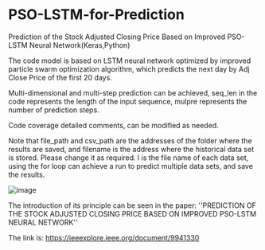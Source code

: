 # PSO-LSTM-for-Prediction
Prediction of the Stock Adjusted Closing Price Based on Improved PSO-LSTM Neural Network(Keras,Python)

The code model is based on LSTM neural network optimized by improved particle swarm optimization algorithm, which predicts the next day by Adj Close Price of the first 20 days.

Multi-dimensional and multi-step prediction can be achieved, seq_len in the code represents the length of the input sequence, mulpre represents the number of prediction steps. 

Code coverage detailed comments, can be modified as needed. 

Note that file_path and csv_path are the addresses of the folder where the results are saved, and filename is the address where the historical data set is stored. Please change it as required. l is the file name of each data set, using the for loop can achieve a run to predict multiple data sets, and save the results. 

![image]([https://www.helloimg.com/i/2024/10/05/6700a680b1268.png](https://www.helloimg.com/i/2024/10/05/6700a7058ef58.png))

The introduction of its principle can be seen in the paper: ''PREDICTION OF THE STOCK ADJUSTED CLOSING PRICE BASED ON IMPROVED PSO-LSTM NEURAL NETWORK''

The link is: https://ieeexplore.ieee.org/document/9941330
